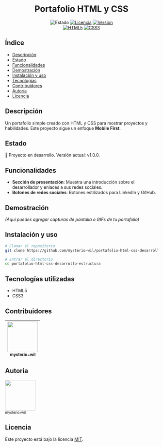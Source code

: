 <h1 align="center">Portafolio HTML y CSS</h1>

<div align="center">
  <!-- Badges de estado, versión, licencia, etc. -->
  <img src="https://img.shields.io/badge/STATUS-En_desarrollo-yellow" alt="Estado">
  <a href="LICENSE"><img src="https://img.shields.io/badge/License-MIT-blue" alt="Licencia"></a>
  <a href="https://github.com/mysterio-wil/portafolio-html-css-desarrollo-estructura/releases" target="_blank" rel="noreferrer noopener nofollow"><img src="https://img.shields.io/badge/version-1.0.0-green" alt="Version"></a>
</div>

<div align="center">
  <!-- Badges de tecnologías -->
  <a href="https://developer.mozilla.org/es/docs/Web/HTML" target="_blank" rel="noreferrer noopener nofollow"><img src="https://img.shields.io/badge/HTML5-E34F26?style=for-the-badge&logo=html5&logoColor=white" alt="HTML5"></a>
  <a href="https://developer.mozilla.org/es/docs/Web/CSS" target="_blank" rel="noreferrer noopener nofollow"><img src="https://img.shields.io/badge/CSS3-1572B6?style=for-the-badge&logo=css3&logoColor=white" alt="CSS3"></a>
</div>

## Índice
* [Descripción](#descripción)
* [Estado](#estado)
* [Funcionalidades](#funcionalidades)
* [Demostración](#demostración)
* [Instalación y uso](#instalación-y-uso)
* [Tecnologías](#tecnologías)
* [Contribuidores](#contribuidores)
* [Autoría](#autoría)
* [Licencia](#licencia)

##  Descripción
Un portafolio simple creado con HTML y CSS para mostrar proyectos y habilidades. Este proyecto sigue un enfoque **Mobile First**.

##  Estado
:construction: Proyecto en desarrollo. Versión actual: v1.0.0.

##  Funcionalidades
- **Sección de presentación**: Muestra una introducción sobre el desarrollador y enlaces a sus redes sociales.
- **Botones de redes sociales**: Botones estilizados para LinkedIn y GitHub.

##  Demostración
_(Aquí puedes agregar capturas de pantalla o GIFs de tu portafolio)_

##  Instalación y uso
```bash
# Clonar el repositorio
git clone https://github.com/mysterio-wil/portafolio-html-css-desarrollo-estructura.git

# Entrar al directorio
cd portafolio-html-css-desarrollo-estructura
```

##  Tecnologías utilizadas
- HTML5
- CSS3

##  Contribuidores
| [<img src="https://github.com/mysterio-wil.png" width="100"><br><sub>mysterio-wil</sub>](https://github.com/mysterio-wil) |
|:--:|

##  Autoría
[<img src="https://github.com/mysterio-wil.png" width="100"><br><sub>mysterio-wil</sub>](https://github.com/mysterio-wil)

##  Licencia
Este proyecto está bajo la licencia [MIT](LICENSE).
